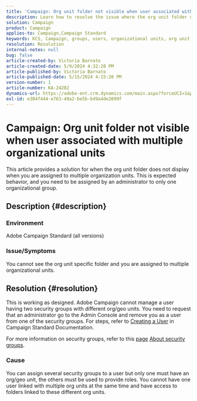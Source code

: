 ```yaml
---
title: 'Campaign: Org unit folder not visible when user associated with multiple organizational units'
description: Learn how to resolve the issue where the org unit folder does not display when you are assigned to multiple organizational units.
solution: Campaign
product: Campaign
applies-to: Campaign,Campaign Standard
keywords: KCS, Campaign, groups, users, organizational units, org unit folder not display, troubleshooting, security groups
resolution: Resolution
internal-notes: null
bug: false
article-created-by: Victoria Barnato
article-created-date: 5/9/2024 4:32:20 PM
article-published-by: Victoria Barnato
article-published-date: 5/15/2024 4:15:20 PM
version-number: 1
article-number: KA-24202
dynamics-url: https://adobe-ent.crm.dynamics.com/main.aspx?forceUCI=1&pagetype=entityrecord&etn=knowledgearticle&id=9db924b3-210e-ef11-9f89-6045bd06eea5
exl-id: e304f444-e763-49a2-be5b-bd9a4de2099f
---
```

# Campaign: Org unit folder not visible when user associated with multiple organizational units


This article provides a solution for when the org unit folder does not display when you are assigned to multiple organization units. This is expected behavior, and you need to be assigned by an administrator to only one organizational group.





## Description {#description}


### Environment

Adobe Campaign Standard (all versions)

### Issue/Symptoms

You cannot see the org unit specific folder and you are assigned to multiple organizational units.


## Resolution {#resolution}


This is working as designed. Adobe Campaign cannot manage a user having two security groups with different org/geo units. You need to request that an administrator go to the Admin Console and remove you as a user from one of the security groups. For steps, refer to [Creating a User](https://experienceleague.adobe.com/en/docs/campaign-standard/using/administrating/users-and-security/users-management#creating-a-user) in Campaign Standard Documentation.

For more information on security groups, refer to this [page](https://experienceleague.adobe.com/en/docs/campaign-standard/using/administrating/users-and-security/managing-groups-and-users) [About security groups](https://experienceleague.adobe.com/en/docs/campaign-standard/using/administrating/users-and-security/managing-groups-and-users).

### Cause

You can assign several security groups to a user but only one must have an org/geo unit, the others must be used to provide roles. You cannot have one user linked with multiple org units at the same time and have access to folders linked to these different org units.
